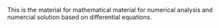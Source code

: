 This is the material for mathematical material for numerical analysis and numercial solution based on differential equations.
